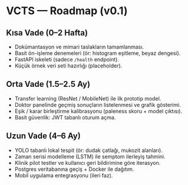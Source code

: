 # VCTS — Roadmap (v0.1)

## Kısa Vade (0–2 Hafta)
- Dokümantasyon ve mimari taslakların tamamlanması.
- Basit ön-işleme denemeleri (ör: histogram eşitleme, beyaz dengesi).
- FastAPI iskeleti (sadece `/health` endpoint).
- Küçük örnek veri seti hazırlığı (placeholder).

## Orta Vade (1.5–2.5 Ay)
- Transfer learning (ResNet / MobileNet) ile ilk prototip model.
- Doktor panelinde geçmiş sonuçların listelenmesi ve grafik gösterimi.
- Eşik / karar birleştirme kalibrasyonu (paleness skoru + model çıktısı).
- Basit güvenlik: JWT tabanlı oturum açma.

## Uzun Vade (4–6 Ay)
- YOLO tabanlı lokal tespit (ör: dudak çatlağı, mukozit alanları).
- Zaman serisi modelleme (LSTM) ile semptom ilerleyiş tahmini.
- Klinik pilot testler ve kullanıcı geri bildirimine göre iterasyon.
- Postgres veritabanına geçiş + Docker ile dağıtım.
- Mobil uygulama entegrasyonu (ileri faz).
